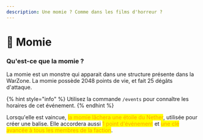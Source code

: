 ```yaml
---
description: Une momie ? Comme dans les films d'horreur ?
---
```


# 🧟 Momie

### Qu'est-ce que la momie ?

La momie est un monstre qui apparait dans une structure présente dans la WarZone. La momie possède 2048 points de vie, et fait 25 dégâts d'attaque.

{% hint style="info" %}
Utilisez la commande `/events` pour connaître les horaires de cet événement.
{% endhint %}

Lorsqu'elle est vaincue, <mark style="color:orange;">la momie lâchera une étoile du Nether</mark>, utilisée pour créer une balise. Elle accordera aussi <mark style="color:orange;">1 point d'événement</mark> et <mark style="color:orange;">une clé avancée à tous les membres de la faction</mark>.
